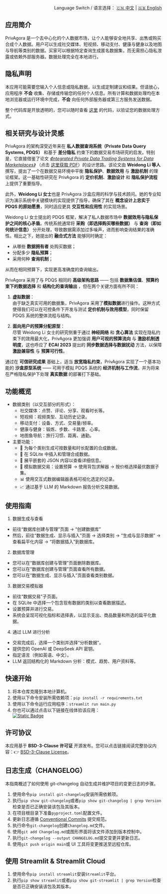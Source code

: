 <p align="right">
  Language Switch / 语言选择：
  <a href="./README.zh-CN.md">🇨🇳 中文</a> | <a href="./README.md">🇬🇧 English</a>
</p>

**应用简介**
---
PrivAgora
是一个去中心化的个人数据市场，让个人能够安全地共享、出售或购买合成个人数据。用户可以生成社交媒体、短视频、移动支付、健康与健身以及地图与导航等类别的数据。买家可以根据特定查询生成匿名数据集，而无需担心隐私泄露或依赖外部服务器。数据处理完全在本地进行。

**隐私声明**
---
本应用可能需要您输入个人信息或隐私数据，以生成定制建议和结果。但请放心，应用程序 **不会**
收集、存储或传输您的任何个人信息。所有计算和数据处理均在本地浏览器或运行环境中完成，**不会** 向任何外部服务器或第三方服务发送数据。

整个代码库是开放透明的，您可以随时查看 [这里](./) 的代码，以验证您的数据处理方式。

**相关研究与设计灵感**
---
PrivAgora 的架构深受近年来在 **私人数据查询系统（Private Data Query Systems, PDQS）** 和基于 **差分隐私**
约束下的数据交易市场研究的启发。特别是，它直接借鉴了论文 [_《Integrated Private Data Trading Systems for Data
Marketplaces》_](https://ebooks.iospress.nl/doi/10.3233/FAIA230420)
（点击 [这里获取 PDF](https://ebooks.iospress.nl/pdf/doi/10.3233/FAIA230420)）的设计思路。该论文由 **Weidong Li 等人**
撰写，提出了一个在数据交易环境中平衡 **隐私保护**、**数据效用** 与 **激励机制** 的理论框架。这一基础性研究在 PrivAgora
的 **定价机制**、**激励设计** 和 **隐私保护流程** 上提供了重要指导。

此外，**Weidong Li 女士**也是 PrivAgora 沙盒应用的科学与技术顾问。她的专业知识为演示系统中关键模块的实现提供了指导，确保了其在
**概念设计上忠实于 PDQS 的原始愿景**，同时适应更具 **交互性和应用性** 的实现场景。

Weidong Li 女士提出的 PDQS 框架，解决了私人数据市场中 **数据效用与隐私保护之间的核心矛盾**。传统系统通常将
**采购（即选择购买哪些数据）** 与 **查询（即如何统计信息）** 分开处理，导致数据需添加过多噪声，进而影响查询结果的准确性。相比之下，她提出的
**融合式方法** 能够同时确定：

- 从哪些 **数据拥有者** 处购买数据；
- 分配多少 **隐私预算**；
- 采用何种 **查询机制**；

从而在相同预算下，实现更高准确度的查询输出。

PrivAgora 采用了与 PDQS 相同的 **高级架构思路** —— 包括 **数据集估值**、**预算约束下的数据选择** 和 **结构化的查询输出**
，但在两个关键方面有所不同：

1. **虚拟数据**：  
   由于缺乏真实可用的数据集，PrivAgora 采用了**模拟数据**进行操作。这种方式使得我们可以在可控条件下开发与测试
   **定价机制与效用模型**，同时保留 PDQS 系统的整体流程与结构。

2. **面向用户的预算分配原型**：  
   尽管 Weidong Li 女士的研究侧重于通过 **神经网络** 和 **贪心算法** 实现在隐私约束下的效用最大化，PrivAgora 更加强调
   **用户可视的预算流向** 与 **激励机制透明度**，这也呼应了 **ECAI 2023** 提出的 **同步数据选择与数据扰动** 方法，以保障
   **激励兼容性** 与 **预算可行性**。

通过在 **可信研究成果** 基础上，适当 **放宽隐私约束**，PrivAgora 实现了一个基本功能的 **沙盒原型系统** —— 可用于模拟 PDQS
系统的 **经济机制与工作流**，并为将来在严格隐私保护下处理 **真实数据** 的部署打下基础。

**功能概览**
---

- 数据类别（以交互部分的形式）：
    - 社交媒体：点赞、评论、分享、观看时长等。
    - 短视频：视频类型、互动历史记录。
    - 移动支付：设备、方式、交易量/频率。
    - 健康与健身：锻炼、步数、卡路里、心率。
    - 地图鱼导航：旅行习惯、距离、通勤。
- 主要功能：
    - 🧪 为每个类别生成可按数量和时长配置的合成数据。
    - 💾 在 SQLite 中插入和管理合成数据。
    - 📂 展平嵌套的 JSON 内容以查看详细信息。
    - 💸 模拟数据交易：设置预算 → 使用背包求解器 → 按价格选择最优数据子集。
    - 📊 使用交互式数据编辑器表格可视化选定的记录。
    - 📈 通过基于 LLM 的 Markdown 报告分析交易数据。

**使用指南**
---

1. 数据生成与查看

- 前往“数据库创建与管理”页面 → “创建数据库”
- 然后，前往“数据生成、显示与插入”页面 → 选择类别 → “生成与显示数据” → 查看扁平化内容 → “将数据插入”到数据库。

2. 数据库管理

- 您可以在“数据库创建与管理”页面删除数据库。
- 您可以在“数据库创建与管理”页面查看所有数据。
- 您可以在“数据生成、显示与插入”页面查看类别数据。

3. 数据交易模拟器

- 前往“数据交易”子页面。
- 在 SQLite 中选择一个包含现有数据的类别以查看数据描述。
- 设置预算并进行交易。
- 系统会呈现可视化指标和选择表，以显示支出、商品数量和所选的扁平化数据。

4. 通过 LLM 进行分析

- 交易完成后，选择一个类别并选择“分析数据”。
- 提供您的 OpenAI 或 DeepSeek API 密钥。
- 指定语言（例如英语、中文）。
- LLM 返回结构化的 Markdown 分析：模式、趋势、用户资料等。

**快速开始**
---

1. 将本仓库克隆到本地计算机。
2. 使用以下命令安装所需依赖项：`pip install -r requirements.txt`
3. 使用以下命令运行应用程序：`streamlit run main.py`
4. 你也可以通过点击以下链接在线体验该应用：  
   [![Static Badge](https://img.shields.io/badge/Open%20in%20Streamlit-Daochashao-red?style=for-the-badge&logo=streamlit&labelColor=white)](https://smartcs.streamlit.app/)

**许可协议**
---
本应用基于 **BSD-3-Clause 许可证** 开源发布。您可以点击链接阅读完整协议内容：👉 [BSD-3-Clause License](./LICENSE)。

**日志生成**（CHANGELOG）
---
本指南概述了如何使用 git-changelog 自动生成并维护项目的变更日志的步骤。

1. 使用命令`pip install git-changelog`安装所需依赖项。
2. 执行`pip show git-changelog`或者`pip show git-changelog | grep Version`检查是否已正确安装该包及其版本。
3. 在项目根目录下准备`pyproject.toml`配置文件。
4. 更新日志遵循 [Conventional Commits](https://www.conventionalcommits.org/zh-hans/v1.0.0/) 提交规范。
5. 执行命令`git-changelog`创建`Changelog.md`文件。
6. 使用`git add Changelog.md`或图形界面将该文件添加到版本控制中。
7. 执行`git-changelog --output CHANGELOG.md`提交变更并更新日志。
8. 使用`git push origin main`或 UI 工具将变更推送至远程仓库。

**使用 Streamlit & Streamlit Cloud**
---

1. 使用命令`pip install streamlit`安装`Streamlit`平台。
2. 执行`pip show streamlit`或者`pip show git-streamlit | grep Version`检查是否已正确安装该包及其版本。  
